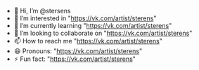 - 👋 Hi, I’m @stersens
- 👀 I’m interested in "https://vk.com/artist/sterens"
- 🌱 I’m currently learning "https://vk.com/artist/sterens"
- 💞️ I’m looking to collaborate on "https://vk.com/artist/sterens"
- 📫 How to reach me "https://vk.com/artist/sterens"
- 😄 Pronouns: "https://vk.com/artist/sterens"
- ⚡ Fun fact: "https://vk.com/artist/sterens"

<!---
stersens/stersens is a ✨ special ✨ repository because its `README.md` (this file) appears on your GitHub profile.
You can click the Preview link to take a look at your changes.
--->
